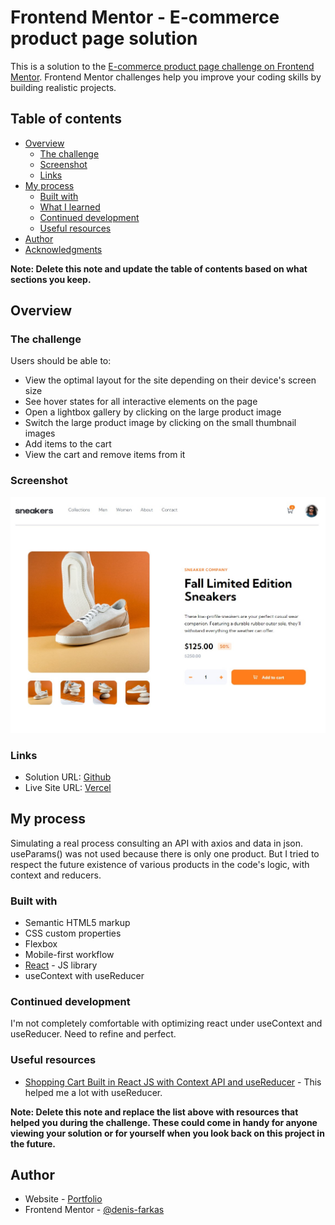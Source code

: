 # Frontend Mentor - E-commerce product page solution

This is a solution to the [E-commerce product page challenge on Frontend Mentor](https://www.frontendmentor.io/challenges/ecommerce-product-page-UPsZ9MJp6). Frontend Mentor challenges help you improve your coding skills by building realistic projects.

## Table of contents

- [Overview](#overview)
  - [The challenge](#the-challenge)
  - [Screenshot](#screenshot)
  - [Links](#links)
- [My process](#my-process)
  - [Built with](#built-with)
  - [What I learned](#what-i-learned)
  - [Continued development](#continued-development)
  - [Useful resources](#useful-resources)
- [Author](#author)
- [Acknowledgments](#acknowledgments)

**Note: Delete this note and update the table of contents based on what sections you keep.**

## Overview

### The challenge

Users should be able to:

- View the optimal layout for the site depending on their device's screen size
- See hover states for all interactive elements on the page
- Open a lightbox gallery by clicking on the large product image
- Switch the large product image by clicking on the small thumbnail images
- Add items to the cart
- View the cart and remove items from it

### Screenshot

![](./screenshot.jpg)

### Links

- Solution URL: [Github](https://github.com/denis-farkas/ecommerce-product-page-main)
- Live Site URL: [Vercel](https://ecommerce-product-page-main-nfn5kyyic-denis-farkas.vercel.app/)

## My process

Simulating a real process consulting an API with axios and data in json. useParams() was not used because there is only one product. But I tried to respect the future existence of various products in the code's logic, with context and reducers.

### Built with

- Semantic HTML5 markup
- CSS custom properties
- Flexbox
- Mobile-first workflow
- [React](https://reactjs.org/) - JS library
- useContext with useReducer

### Continued development

I'm not completely comfortable with optimizing react under useContext and useReducer. Need to refine and perfect.

### Useful resources

- [Shopping Cart Built in React JS with Context API and useReducer](https://github.com/piyush-eon/React-shopping-cart-context-with-reducer) - This helped me a lot with useReducer.

**Note: Delete this note and replace the list above with resources that helped you during the challenge. These could come in handy for anyone viewing your solution or for yourself when you look back on this project in the future.**

## Author

- Website - [Portfolio](https://denis-farkas.students-laplateforme.io/)
- Frontend Mentor - [@denis-farkas](https://www.frontendmentor.io/profile/denis-farkas)
